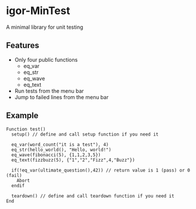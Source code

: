 # igor-MinTest
A minimal library for unit testing

## Features
 - Only four public functions
    - eq_var
    - eq_str
    - eq_wave
    - eq_text
 - Run tests from the menu bar
 - Jump to failed lines from the menu bar
 
## Example 
```
Function test()
  setup() // define and call setup function if you need it 

  eq_var(word_count("it is a test"), 4)
  eq_str(hello_world(), "Hello, world!")
  eq_wave(fibonacci(5), {1,1,2,3,5})
  eq_text(fizzbuzz(5), {"1","2","Fizz",4,"Buzz"})
  
  if(!eq_var(ultimate_question(),42)) // return value is 1 (pass) or 0 (fail) 
    Abort
  endif
  
  teardown() // define and call teardown function if you need it 
End
```
